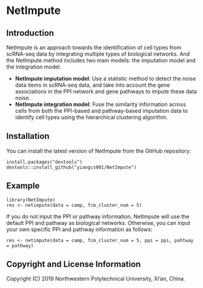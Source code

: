 # NetImpute

Introduction
----------
NetImpute is an approach towards the identification of cell types from scRNA-seq data by integrating multiple types of biological networks. And the NetImpute method includes two main models: the imputation model and the integration model. 

- **NetImpute imputation model**: Use a statistic method to detect the noise data items in scRNA-seq data, and take into account the gene associations in the PPI network and gene pathways to impute these data noise. 
- **NetImpute integration model**: Fuse the similarity information across cells from both the PPI-based and pathway-based imputation data to identify cell types using the hierarchical clustering algorithm.

Installation
----------
You can install the latest version of NetImpute from the GitHub repository:

	install.packages("devtools")
	devtools::install_github("yiangcs001/NetImpute")

Example
----------
	library(NetImpute)
	res <- netimpute(data = camp, fcm_cluster_num = 5)
If you do not input the PPI or pathway information, NetImpute will use the default PPI and pathway as biological networks. Otherwise, you can input your own specific PPI and pathway information as follows:

	res <- netimpute(data = camp, fcm_cluster_num = 5, ppi = ppi, pahtway = pathway)

Copyright and License Information
----------
Copyright (C) 2019 Northwestern Polytechnical University, Xi’an, China.
